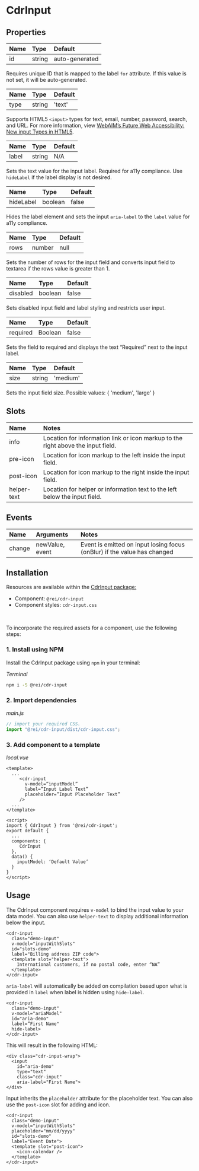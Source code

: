 # CdrInput

## Properties

| Name | Type   | Default        |
|:-----|:-------|:---------------|
| id   | string | auto-generated |

Requires unique ID that is mapped to the label `for` attribute.  If this value is not set, it will be auto-generated.

| Name | Type   | Default |
|:-----|:-------|:--------|
| type | string | 'text'  |

Supports HTML5 `<input>` types for text, email, number, password, search, and URL. For more information, view [WebAIM’s Future Web Accessibility: New input Types in HTML5](https://webaim.org/blog/future-web-accessibility-new-input-types-in-html5/).

| Name | Type   | Default |
|:------|:-------|:-------|
| label | string | N/A    |

Sets the text value for the input label.  Required for a11y compliance.  Use `hideLabel` if the label display is not desired.

| Name      | Type    | Default |
|:----------|:--------|:--------|
| hideLabel | boolean | false   |

Hides the label element and sets the input `aria-label` to the `label` value for a11y compliance.

| Name    | Type    | Default |
|:--------|:--------|:--------|
| rows    | number  | null    |

Sets the number of rows for the input field and converts input field to textarea if the rows value is greater than 1.

| Name      | Type    | Default |
|:----------|:--------|:--------|
| disabled  | boolean | false   |

Sets disabled input field and label styling and restricts user input.

| Name      | Type    | Default |
|:----------|:--------|:--------|
| required  | Boolean | false   |

Sets the field to required and displays the text “Required” next to the input label.

| Name      | Type    | Default |
|:----------|:--------|:---------|
| size      | string  | 'medium' |

Sets the input field size. Possible values: { 'medium', 'large' }


## Slots

| Name  | Notes |
|:-----|:-------|
| info | Location for information link or icon markup to the right above the input field. |
| pre-icon | Location for icon markup to the left inside the input field.  |
| post-icon | Location for icon markup to the right inside the input field. |
| helper-text | Location for helper or information text to the left below the input field. |

## Events

| Name | Arguments | Notes |
|:-----|:----------|:------|
| change | newValue, event | Event is emitted on input losing focus (onBlur) if the value has changed |

## Installation

Resources are available within the [CdrInput package:](https://www.npmjs.com/search?q=cdr-input)

- Component: `@rei/cdr-input`
- Component styles: `cdr-input.css`

<br />

To incorporate the required assets for a component, use the following steps:

### 1. Install using NPM

Install the CdrInput package using `npm` in your terminal:

_Terminal_

```bash
npm i -S @rei/cdr-input
```

### 2. Import dependencies

_main.js_

```javascript
// import your required CSS.
import "@rei/cdr-input/dist/cdr-input.css";
```

### 3. Add component to a template

_local.vue_

```vue
<template>
  ...
     <cdr-input
       v-model=”inputModel”
       label=”Input Label Text”
       placeholder=”Input Placeholder Text”
     />
  ...
</template>

<script>
import { CdrInput } from '@rei/cdr-input';
export default {
  ...
  components: {
     CdrInput
  },
  data() {
    inputModel: ‘Default Value’
  }
}
</script>
```

## Usage

The CdrInput component requires `v-model` to bind the input value to your data model.  You can also use   `helper-text` to display additional information below the input.

```vue
<cdr-input
  class="demo-input"
  v-model="inputWithSlots"
  id="slots-demo"
  label="Billing address ZIP code">
  <template slot="helper-text">
    International customers, if no postal code, enter “NA”
  </template>
</cdr-input>
```

`aria-label` will automatically be added on compilation based upon what is provided in `label` when label is hidden using `hide-label`.

```vue
<cdr-input
  class="demo-input"
  v-model="ariaModel"
  id="aria-demo"
  label=”First Name"
  hide-label>
</cdr-input>
```

This will result in the following HTML:

```vue
<div class="cdr-input-wrap">
  <input
    id="aria-demo"
    type="text"
    class="cdr-input"
    aria-label="First Name">
</div>
```

Input inherits the `placeholder` attribute for the placeholder text. You can also use the `post-icon` slot for adding and icon.

```vue
<cdr-input
  class="demo-input"
  v-model="inputWithSlots"
  placeholder="mm/dd/yyyy"
  id="slots-demo"
  label="Event Date">
  <template slot="post-icon">
    <icon-calendar />
  </template>
</cdr-input>
```
